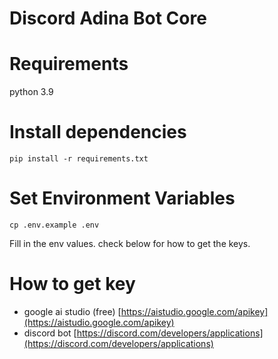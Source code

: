 # Discord Adina Bot Core

# Requirements
python 3.9

# Install dependencies
```
pip install -r requirements.txt
```

# Set Environment Variables
```
cp .env.example .env
```
Fill in the env values.
check below for how to get the keys.

# How to get key
- google ai studio (free) [https://aistudio.google.com/apikey](https://aistudio.google.com/apikey)
- discord bot [https://discord.com/developers/applications](https://discord.com/developers/applications)
